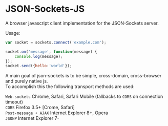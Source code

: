 # JSON-Sockets-JS

A browser javascript client implementation for the JSON-Sockets server.

Usage:

```js
var socket = sockets.connect('example.com');

socket.on('message', function(message) {
	console.log(message);
});
socket.send({hello:'world'});
```

A main goal of json-sockets is to be simple, cross-domain, cross-browser and purely native js.  
To accomplish this the following transport methods are used:

`Web-sockets` Chrome, Safari, Safari Mobile (fallbacks to `CORS` on connection timeout)  
`CORS` Firefox 3.5+ [Crome, Safari]  
`Post-message + AJAX` Internet Explorer 8+, Opera  
`JSONP` Internet Explorer 7-  